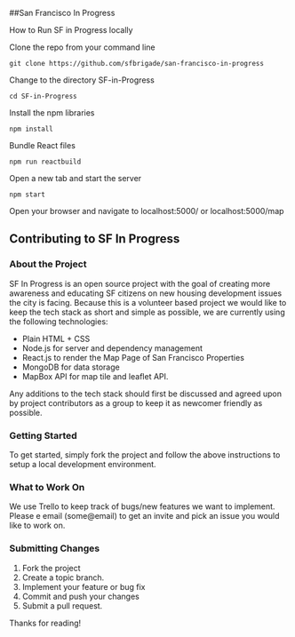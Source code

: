 ##San Francisco In Progress

How to Run SF in Progress locally

Clone the repo from your command line

`git clone https://github.com/sfbrigade/san-francisco-in-progress`

Change to the directory SF-in-Progress

`cd SF-in-Progress`

Install the npm libraries

`npm install`

Bundle React files

`npm run reactbuild`

Open a new tab and start the server

`npm start`

Open your browser and navigate to localhost:5000/ or localhost:5000/map

## Contributing to SF In Progress

### About the Project
SF In Progress is an open source project with the goal of creating more awareness and educating SF citizens on new housing development issues the city is facing. Because this is a volunteer based project we would like to keep the tech stack as short and simple as possible, we are currently using the following technologies:

* Plain HTML + CSS
* Node.js for server and dependency management
* React.js to render the Map Page of San Francisco Properties
* MongoDB for data storage
* MapBox API for map tile and leaflet API.

Any additions to the tech stack should first be discussed and agreed upon by project contributors as a group to keep it as newcomer friendly as possible.

### Getting Started
To get started, simply fork the project and follow the above instructions to setup a local development environment.

### What to Work On
We use Trello to keep track of bugs/new features we want to implement. Please e email (some@email) to get an invite and pick an issue you would like to work on.

### Submitting Changes
1. Fork the project
2. Create a topic branch.
3. Implement your feature or bug fix
4. Commit and push your changes
5. Submit a pull request.

Thanks for reading!
